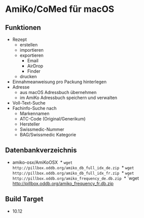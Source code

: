 AmiKo/CoMed für macOS
=====================

## Funktionen
* Rezept 
  * erstellen
  * importieren
  * exportieren
    * Email
    * AirDrop
    * Finder
  * drucken
* Einnahmeanweisung pro Packung hinterlegen
* Adresse 
  * aus macOS Adressbuch übernehmen
  * im AmiKo Adressbuch speichern und verwalten
* Voll-Text-Suche
* Fachinfo-Suche nach
  * Markennamen
  * ATC-Code (Original/Generikum)
  * Hersteller
  * Swissmedic-Nummer
  * BAG/Swissmedic Kategorie

## Datenbankverzeichnis
* amiko-osx/AmiKoOSX
  * `wget http://pillbox.oddb.org/amiko_db_full_idx_de.zip`
  * `wget http://pillbox.oddb.org/amiko_db_full_idx_fr.zip`
  * `wget http://pillbox.oddb.org/amiko_frequency_de.db.zip`
  * `wget http://pillbox.oddb.org/amiko_frequency_fr.db.zip

## Build Target
* 10.12
